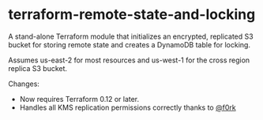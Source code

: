 # terraform-remote-state-and-locking
A stand-alone Terraform module that initializes an encrypted, replicated S3 bucket for storing remote state and creates a DynamoDB table for locking.

Assumes us-east-2 for most resources and us-west-1 for the cross region replica S3 bucket.

Changes:
* Now requires Terraform 0.12 or later.
* Handles all KMS replication permissions correctly thanks to [@f0rk](https://github.com/f0rk)
